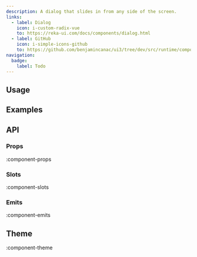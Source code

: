 ```yaml
---
description: A dialog that slides in from any side of the screen.
links:
  - label: Dialog
    icon: i-custom-radix-vue
    to: https://reka-ui.com/docs/components/dialog.html
  - label: GitHub
    icon: i-simple-icons-github
    to: https://github.com/benjamincanac/ui3/tree/dev/src/runtime/components/Slideover.vue
navigation:
  badge:
    label: Todo
---
```


## Usage

## Examples

## API

### Props

:component-props

### Slots

:component-slots

### Emits

:component-emits

## Theme

:component-theme
